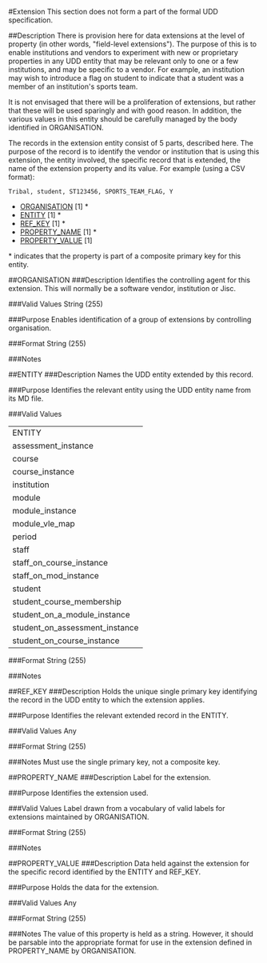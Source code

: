 #Extension
This section does not form a part of the formal UDD specification.

##Description
There is provision here for data extensions at the level of property (in other words, "field-level extensions").  The purpose of this is to enable institutions and vendors to experiment with new or proprietary properties in any UDD entity that may be relevant only to one or a few institutions, and may be specific to a vendor.  For example, an institution may wish to introduce a flag on student to indicate that a student was a member of an institution's sports team.

It is not envisaged that there will be a proliferation of extensions, but rather that these will be used sparingly and with good reason.  In addition, the various values in this entity should be carefully managed by the body identified in ORGANISATION.

The records in the extension entity consist of 5 parts, described here.  The purpose of the record is to identify the vendor or institution that is using this extension, the entity involved, the specific record that is extended, the name of the extension property and its value.  For example (using a CSV format):

```
Tribal, student, ST123456, SPORTS_TEAM_FLAG, Y
```

* [ORGANISATION](#organisation) [1] *
* [ENTITY](#entity) [1] *
* [REF_KEY](#ref_key) [1] *
* [PROPERTY_NAME](#property_name) [1] *
* [PROPERTY_VALUE](#property_value) [1]

\* indicates that the property is part of a composite primary key for this entity.

##ORGANISATION
###Description
Identifies the controlling agent for this extension.  This will normally be a software vendor, institution or Jisc.

###Valid Values
String (255)

###Purpose
Enables identification of a group of extensions by controlling organisation.

###Format
String (255)

###Notes


##ENTITY
###Description
Names the UDD entity extended by this record.

###Purpose
Identifies the relevant entity using the UDD entity name from its MD file.

###Valid Values
<table>
	<tr>
		<td>ENTITY</td>
	</tr>
	<tr>
		<td>assessment_instance</td>
	</tr>
	<tr>
		<td>course</td>
	</tr>
	<tr>
		<td>course_instance</td>
	</tr>
	<tr>
		<td>institution</td>
	</tr>
	<tr>
		<td>module</td>
	</tr>
	<tr>
		<td>module_instance</td>
	</tr>
	<tr>
		<td>module_vle_map</td>
	</tr>
	<tr>
		<td>period</td>
	</tr>
	<tr>
		<td>staff</td>
	</tr>
	<tr>
		<td>staff_on_course_instance</td>
	</tr>
	<tr>
		<td>staff_on_mod_instance</td>
	</tr>
	<tr>
		<td>student</td>
	</tr>
	<tr>
		<td>student_course_membership</td>
	</tr>
	<tr>
		<td>student_on_a_module_instance</td>
	</tr>
	<tr>
		<td>student_on_assessment_instance</td>
	</tr>
	<tr>
		<td>student_on_course_instance</td>
	</tr>
</table>

###Format
String (255)

###Notes

##REF_KEY
###Description
Holds the unique single primary key identifying the record in the UDD entity to which the extension applies.

###Purpose
Identifies the relevant extended record in the ENTITY.

###Valid Values
Any

###Format
String (255)

###Notes
Must use the single primary key, not a composite key.


##PROPERTY_NAME
###Description
Label for the extension.

###Purpose
Identifies the extension used.

###Valid Values
Label drawn from a vocabulary of valid labels for extensions maintained by ORGANISATION.

###Format
String (255)

###Notes


##PROPERTY_VALUE
###Description
Data held against the extension for the specific record identified by the ENTITY and REF_KEY.

###Purpose
Holds the data for the extension.

###Valid Values
Any

###Format
String (255)

###Notes
The value of this property is held as a string.  However, it should be parsable into the appropriate format for use in the extension defined in PROPERTY_NAME by ORGANISATION.

